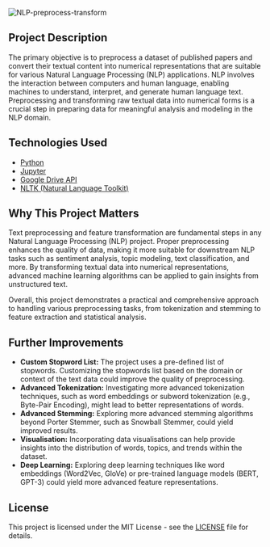 ![NLP-preprocess-transform](https://socialify.git.ci/salmanjt/NLP-preprocess-transform/image?font=Inter&language=1&name=1&owner=1&pattern=Solid&theme=Light)

## Project Description

The primary objective is to preprocess a dataset of published papers and convert their textual content into numerical representations that are suitable for various Natural Language Processing (NLP) applications. NLP involves the interaction between computers and human language, enabling machines to understand, interpret, and generate human language text. Preprocessing and transforming raw textual data into numerical forms is a crucial step in preparing data for meaningful analysis and modeling in the NLP domain.

## Technologies Used

-   [Python](https://www.python.org/downloads/)
-   [Jupyter ](https://jupyter.org/)
-   [Google Drive API](https://developers.google.com/drive/api/v3/about-sdk)
-   [NLTK (Natural Language Toolkit)](https://www.nltk.org/)

## Why This Project Matters

Text preprocessing and feature transformation are fundamental steps in any Natural Language Processing (NLP) project. Proper preprocessing enhances the quality of data, making it more suitable for downstream NLP tasks such as sentiment analysis, topic modeling, text classification, and more. By transforming textual data into numerical representations, advanced machine learning algorithms can be applied to gain insights from unstructured text.

Overall, this project demonstrates a practical and comprehensive approach to handling various preprocessing tasks, from tokenization and stemming to feature extraction and statistical analysis.

## Further Improvements

-   **Custom Stopword List:** The project uses a pre-defined list of stopwords. Customizing the stopwords list based on the domain or context of the text data could improve the quality of preprocessing.
-   **Advanced Tokenization:** Investigating more advanced tokenization techniques, such as word embeddings or subword tokenization (e.g., Byte-Pair Encoding), might lead to better representations of words.
-   **Advanced Stemming:** Exploring more advanced stemming algorithms beyond Porter Stemmer, such as Snowball Stemmer, could yield improved results.
-   **Visualisation:** Incorporating data visualisations can help provide insights into the distribution of words, topics, and trends within the dataset.
-   **Deep Learning:** Exploring deep learning techniques like word embeddings (Word2Vec, GloVe) or pre-trained language models (BERT, GPT-3) could yield more advanced feature representations.

## License

This project is licensed under the MIT License - see the [LICENSE](https://github.com/salmanjt/NLP-preprocess-transform/blob/main/LICENSE) file for details.
